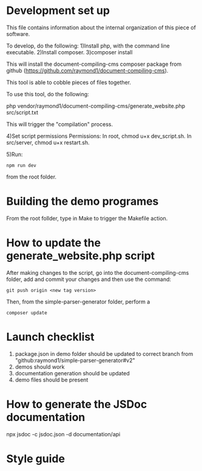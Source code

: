 # Development set up
This file contains information about the internal organization of this piece of software.

To develop, do the following:
1)Install php, with the command line executable.
2)Install composer.
3)composer install

This will install the document-compiling-cms composer package from github (https://github.com/raymond1/document-compiling-cms).

This tool is able to cobble pieces of files together.

To use this tool, do the following:

php vendor/raymond1/document-compiling-cms/generate_website.php src/script.txt

This will trigger the "compilation" process.

4)Set script permissions
Permissions:
In root, chmod u+x dev_script.sh.
In src/server, chmod u+x restart.sh.

5)Run:
```
npm run dev
```
from the root folder.

# Building the demo programes
From the root follder, type in Make to trigger the Makefile action.

# How to update the generate_website.php script
After making changes to the script, go into the document-compiling-cms folder, add and commit your changes and then use the command:
```
git push origin <new tag version>
```

Then, from the simple-parser-generator folder, perform a
```
composer update
```

# Launch checklist
1) package.json in demo folder should be updated to correct branch from "github:raymond1/simple-parser-generator#v2"
2) demos should work
3) documentation generation should be updated
4) demo files should be present

# How to generate the JSDoc documentation
npx jsdoc -c jsdoc.json -d documentation/api

# Style guide
